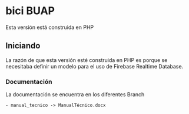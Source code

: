 # bici BUAP

Esta versión está construida en PHP

## Iniciando

La razón de que esta versión esté construida en PHP es porque se necesitaba definir un modelo para el uso de Firebase Realtime Database.

### Documentación

La documentación se encuentra en los diferentes Branch

```
- manual_tecnico -> ManualTécnico.docx
```
